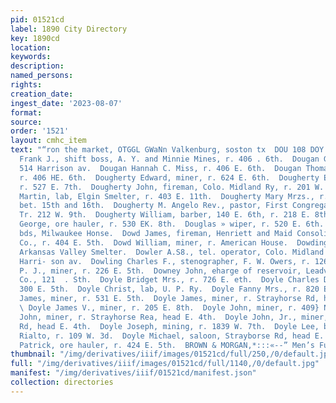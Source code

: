 ```yaml
---
pid: 01521cd
label: 1890 City Directory
key: 1890cd
location: 
keywords: 
description: 
named_persons: 
rights: 
creation_date: 
ingest_date: '2023-08-07'
format: 
source: 
order: '1521'
layout: cmhc_item
text: "“ron the market, OTGGL GWaNn Valkenburg, soston tx  DOU 108 DOY        Dougan
  Frank J., shift boss, A. Y. and Minnie Mines, r. 406 . 6th.  Dougan George B., r.
  514 Harrison av.  Dougan Hannah C. Miss, r. 406 E. 6th.  Dougan Thomas W., miner,
  r. 406 HE. 6th.  Dougherty Edward, miner, r. 624 E. 6th.  Dougherty Edward D., miner,
  r. 527 E. 7th.  Dougherty John, fireman, Colo. Midland Ry, r. 201 W. 5th.  Dougherty
  Martin, lab, Elgin Smelter, r. 403 E. 11th.  Dougherty Mary Mrzs., r. w. s. Hazel,
  bet. 15th and 16th.  Dougherty M. Angelo Rev., pastor, First Congregational Church,
  Tr. 212 W. 9th.  Dougherty William, barber, 140 E. 6th, r. 218 E. 8th.  Douglas
  George, ore hauler, r. 530 EK. 8th.  Douglas » wiper, r. 520 E. 6th.  Dovikey August,
  bds, Milwaukee Honse.  Dowd James, fireman, Henriett and Maid Consolidated Mining
  Co., r. 404 E. 5th.  Dowd William, miner, r. American House.  Dowding James, wks.
  Arkansas Valley Smelter.  Dowler A.S8., tel. operator, Colo. Midland Ry, r. 912
  Harri- son av.  Dowling Charles F., stenographer, F. W. Owers, r. 126 W. 6th.  Dowling
  P. J., miner, r. 226 E. 5th.  Downey John, eharge of reservoir, Leadville Water
  Co., 121  . Sth.  Doyle Bridget Mrs., r. 726 E. eth.  Doyle Charles D., miner, r.
  300 E. 5th.  Doyle Christ, lab, U. P. Ry.  Doyle Fanny Mrs., r. 820 E. 5th.  Doyle
  James, miner, r. 531 E. 5th.  Doyle James, miner, r. Strayhorse Rd, head E. 4th.
  \ Doyle James V., miner, r. 205 E. 8th.  Doyle John, miner, r. 409} N. Poplar.  Doyle
  John, miner, r. Strayhorse Rea, head E. 4th.  Doyle John, Jr., miner, r. Straybhorse
  Rd, head E. 4th.  Doyle Joseph, mining, r. 1839 W. 7th.  Doyle Lee, barkpr, The
  Rialto, r. 109 W. 3d.  Doyle Michael, saloon, Strayborse Rd, head E. 5th.  Doyle
  Patrick, ore hauler, r. 424 E. 5th.  BROWN & MORGAN,*:::«--” Men’s Furnishers       "
thumbnail: "/img/derivatives/iiif/images/01521cd/full/250,/0/default.jpg"
full: "/img/derivatives/iiif/images/01521cd/full/1140,/0/default.jpg"
manifest: "/img/derivatives/iiif/01521cd/manifest.json"
collection: directories
---
```

